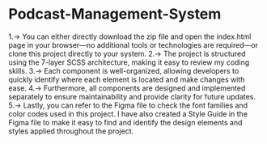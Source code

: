 ﻿# Podcast-Management-System
 1.-> You can either directly download the zip file and open the index.html page in your browser—no additional tools or technologies are required—or clone this project directly to your system.
 2.-> The project is structured using the 7-layer SCSS architecture, making it easy to review my coding skills. 
 3.-> Each component is well-organized, allowing developers to quickly identify where each element is located and make changes with ease.
 4.-> Furthermore, all components are designed and implemented separately to ensure maintainability and provide clarity for future updates.
 5.-> Lastly, you can refer to the Figma file to check the font families and color codes used in this project. I have also created a Style Guide in the Figma file to make it easy to find and identify the design elements and styles applied throughout the project.
